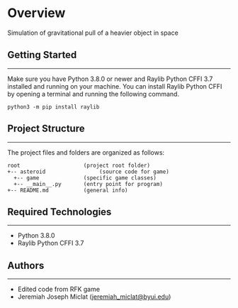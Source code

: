 # Overview
Simulation of gravitational pull of a heavier object in space

## Getting Started
---
Make sure you have Python 3.8.0 or newer and Raylib Python CFFI 3.7 installed and running on your machine. You can install Raylib Python CFFI by opening a terminal and running the following command.
```
python3 -m pip install raylib
```

## Project Structure
---
The project files and folders are organized as follows:
```
root                    (project root folder)
+-- asteroid                 (source code for game)
  +-- game              (specific game classes)
  +-- __main__.py       (entry point for program)
+-- README.md           (general info)
```

## Required Technologies
---
* Python 3.8.0
* Raylib Python CFFI 3.7

## Authors
---
* Edited code from RFK game
* Jeremiah Joseph Miclat (jeremiah_miclat@byui.edu)
